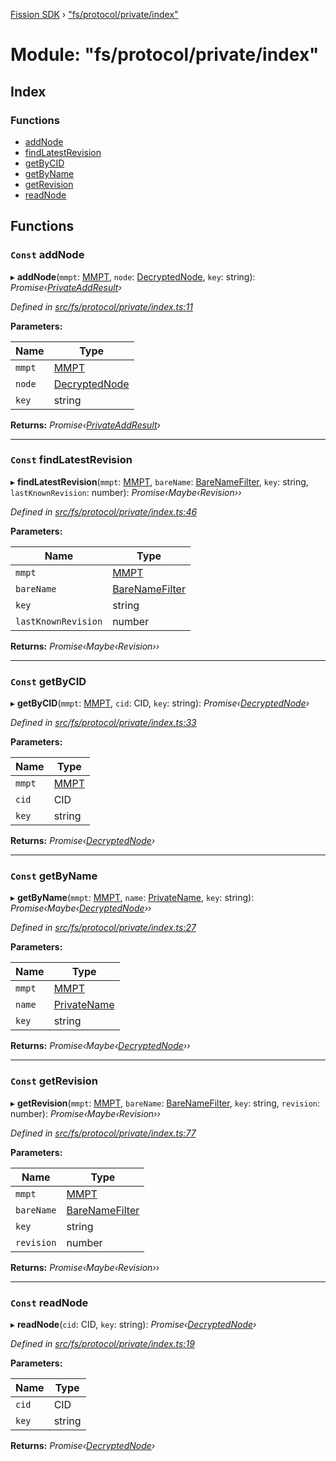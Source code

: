 [Fission SDK](../README.md) › ["fs/protocol/private/index"](_fs_protocol_private_index_.md)

# Module: "fs/protocol/private/index"

## Index

### Functions

* [addNode](_fs_protocol_private_index_.md#const-addnode)
* [findLatestRevision](_fs_protocol_private_index_.md#const-findlatestrevision)
* [getByCID](_fs_protocol_private_index_.md#const-getbycid)
* [getByName](_fs_protocol_private_index_.md#const-getbyname)
* [getRevision](_fs_protocol_private_index_.md#const-getrevision)
* [readNode](_fs_protocol_private_index_.md#const-readnode)

## Functions

### `Const` addNode

▸ **addNode**(`mmpt`: [MMPT](../classes/_fs_protocol_private_mmpt_.mmpt.md), `node`: [DecryptedNode](_fs_protocol_private_types_.md#decryptednode), `key`: string): *Promise‹[PrivateAddResult](_fs_protocol_private_types_.md#privateaddresult)›*

*Defined in [src/fs/protocol/private/index.ts:11](https://github.com/fission-suite/webnative/blob/33d72ef/src/fs/protocol/private/index.ts#L11)*

**Parameters:**

Name | Type |
------ | ------ |
`mmpt` | [MMPT](../classes/_fs_protocol_private_mmpt_.mmpt.md) |
`node` | [DecryptedNode](_fs_protocol_private_types_.md#decryptednode) |
`key` | string |

**Returns:** *Promise‹[PrivateAddResult](_fs_protocol_private_types_.md#privateaddresult)›*

___

### `Const` findLatestRevision

▸ **findLatestRevision**(`mmpt`: [MMPT](../classes/_fs_protocol_private_mmpt_.mmpt.md), `bareName`: [BareNameFilter](_fs_protocol_private_namefilter_.md#barenamefilter), `key`: string, `lastKnownRevision`: number): *Promise‹Maybe‹Revision››*

*Defined in [src/fs/protocol/private/index.ts:46](https://github.com/fission-suite/webnative/blob/33d72ef/src/fs/protocol/private/index.ts#L46)*

**Parameters:**

Name | Type |
------ | ------ |
`mmpt` | [MMPT](../classes/_fs_protocol_private_mmpt_.mmpt.md) |
`bareName` | [BareNameFilter](_fs_protocol_private_namefilter_.md#barenamefilter) |
`key` | string |
`lastKnownRevision` | number |

**Returns:** *Promise‹Maybe‹Revision››*

___

### `Const` getByCID

▸ **getByCID**(`mmpt`: [MMPT](../classes/_fs_protocol_private_mmpt_.mmpt.md), `cid`: CID, `key`: string): *Promise‹[DecryptedNode](_fs_protocol_private_types_.md#decryptednode)›*

*Defined in [src/fs/protocol/private/index.ts:33](https://github.com/fission-suite/webnative/blob/33d72ef/src/fs/protocol/private/index.ts#L33)*

**Parameters:**

Name | Type |
------ | ------ |
`mmpt` | [MMPT](../classes/_fs_protocol_private_mmpt_.mmpt.md) |
`cid` | CID |
`key` | string |

**Returns:** *Promise‹[DecryptedNode](_fs_protocol_private_types_.md#decryptednode)›*

___

### `Const` getByName

▸ **getByName**(`mmpt`: [MMPT](../classes/_fs_protocol_private_mmpt_.mmpt.md), `name`: [PrivateName](_fs_protocol_private_namefilter_.md#privatename), `key`: string): *Promise‹Maybe‹[DecryptedNode](_fs_protocol_private_types_.md#decryptednode)››*

*Defined in [src/fs/protocol/private/index.ts:27](https://github.com/fission-suite/webnative/blob/33d72ef/src/fs/protocol/private/index.ts#L27)*

**Parameters:**

Name | Type |
------ | ------ |
`mmpt` | [MMPT](../classes/_fs_protocol_private_mmpt_.mmpt.md) |
`name` | [PrivateName](_fs_protocol_private_namefilter_.md#privatename) |
`key` | string |

**Returns:** *Promise‹Maybe‹[DecryptedNode](_fs_protocol_private_types_.md#decryptednode)››*

___

### `Const` getRevision

▸ **getRevision**(`mmpt`: [MMPT](../classes/_fs_protocol_private_mmpt_.mmpt.md), `bareName`: [BareNameFilter](_fs_protocol_private_namefilter_.md#barenamefilter), `key`: string, `revision`: number): *Promise‹Maybe‹Revision››*

*Defined in [src/fs/protocol/private/index.ts:77](https://github.com/fission-suite/webnative/blob/33d72ef/src/fs/protocol/private/index.ts#L77)*

**Parameters:**

Name | Type |
------ | ------ |
`mmpt` | [MMPT](../classes/_fs_protocol_private_mmpt_.mmpt.md) |
`bareName` | [BareNameFilter](_fs_protocol_private_namefilter_.md#barenamefilter) |
`key` | string |
`revision` | number |

**Returns:** *Promise‹Maybe‹Revision››*

___

### `Const` readNode

▸ **readNode**(`cid`: CID, `key`: string): *Promise‹[DecryptedNode](_fs_protocol_private_types_.md#decryptednode)›*

*Defined in [src/fs/protocol/private/index.ts:19](https://github.com/fission-suite/webnative/blob/33d72ef/src/fs/protocol/private/index.ts#L19)*

**Parameters:**

Name | Type |
------ | ------ |
`cid` | CID |
`key` | string |

**Returns:** *Promise‹[DecryptedNode](_fs_protocol_private_types_.md#decryptednode)›*
